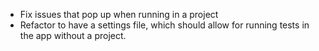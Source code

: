 - Fix issues that pop up when running in a project
- Refactor to have a settings file, which should allow for running tests in the app without a project.